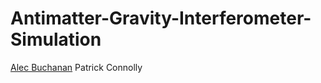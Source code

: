 # Antimatter-Gravity-Interferometer-Simulation
[Alec Buchanan](http://alecbuchanan.com/)
Patrick Connolly
